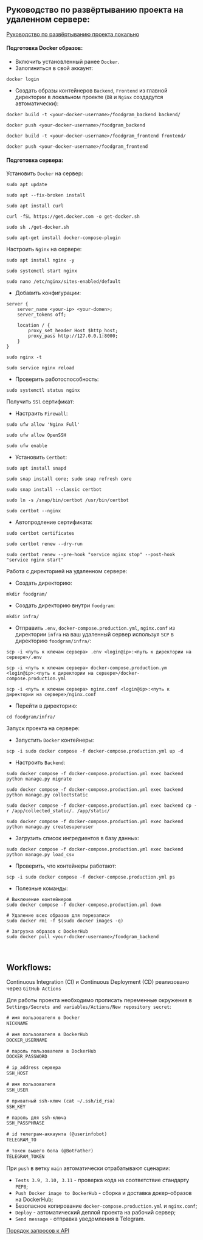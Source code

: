## Руководство по развёртыванию проекта на удаленном сервере:

[Руководство по развёртыванию проекта локально](./SetUpLocal.md)

#### Подготовка Docker образов:

+ Включить установленный ранее `Docker`.
+ Залогиниться в свой аккаунт:
```shell script
docker login
```

+ Создать образы контейнеров `Backend`, `Frontend` из главной директории в локальном проекте (`DB` и `Nginx` создадутся автоматически):
```shell script
docker build -t <your-docker-username>/foodgram_backend backend/
```

```shell script
docker push <your-docker-username>/foodgram_backend
```

```shell script
docker build -t <your-docker-username>/foodgram_frontend frontend/
```

```shell script
docker push <your-docker-username>/foodgram_frontend
```

#### Подготовка сервера:
Установить `Docker` на сервер:
```shell script
sudo apt update
```

```shell script
sudo apt --fix-broken install
```

```shell script
sudo apt install curl
```

```shell script
curl -fSL https://get.docker.com -o get-docker.sh
```

```shell script
sudo sh ./get-docker.sh
```

```shell script
sudo apt-get install docker-compose-plugin
```

Настроить `Nginx` на сервере:
```shell script
sudo apt install nginx -y
```

```shell script
sudo systemctl start nginx
```

```shell script
sudo nano /etc/nginx/sites-enabled/default
```

+ Добавить конфигурации:
```
server {
    server_name <your-ip> <your-domen>;
    server_tokens off;

    location / {
        proxy_set_header Host $http_host;
        proxy_pass http://127.0.0.1:8000;
    }
}
```
```shell script
sudo nginx -t
```

```shell script
sudo service nginx reload
```

+ Проверить работоспособность:
```shell script
sudo systemctl status nginx
```

Получить `SSl` сертификат:
+ Настраить `Firewall`:
```shell script
sudo ufw allow 'Nginx Full'
```

```shell script
sudo ufw allow OpenSSH
```

```shell script
sudo ufw enable
```

+ Установить `Certbot`:
```shell script
sudo apt install snapd 
```

```shell script
sudo snap install core; sudo snap refresh core
```

```shell script
sudo snap install --classic certbot
```

```shell script
sudo ln -s /snap/bin/certbot /usr/bin/certbot 
```

```shell script
sudo certbot --nginx 
```

+ Автопродление сертификата:
```shell script
sudo certbot certificates
```

```shell script
sudo certbot renew --dry-run 
```

```shell script
sudo certbot renew --pre-hook "service nginx stop" --post-hook "service nginx start" 
```

Работа с директорией на удаленном сервере:
+ Создать директорию:
```shell script
mkdir foodgram/
```
+ Создать директорию внутри `foodgram`:
```shell script
mkdir infra/
```

+ Отправить `.env`, `docker-compose.production.yml`, `nginx.conf` из директории `infra` на ваш удаленный сервер используя `SCP` в директорию `foodgram/infra/`:
```shell script
scp -i <путь к ключам сервера> .env <login@ip>:<путь к директории на сервере>/.env
```
```shell script
scp -i <путь к ключам сервера> docker-compose.production.ym <login@ip>:<путь к директории на сервере>/docker-compose.production.yml
```
```shell script
scp -i <путь к ключам сервера> nginx.conf <login@ip>:<путь к директории на сервере>/nginx.conf
```

+ Перейти в директорию:
```shell script
cd foodgram/infra/
```
Запуск проекта на сервере:
+ Запустить `Docker` контейнеры:
```shell script
scp -i sudo docker compose -f docker-compose.production.yml up -d
```
+ Настроить `Backend`:
```shell script
sudo docker compose -f docker-compose.production.yml exec backend python manage.py migrate
```

```shell script
sudo docker compose -f docker-compose.production.yml exec backend python manage.py collectstatic
```

```shell script
sudo docker compose -f docker-compose.production.yml exec backend cp -r /app/collected_static/. /app/static/
```

```shell script
sudo docker compose -f docker-compose.production.yml exec backend python manage.py createsuperuser
```

+ Загрузить список ингредиентов в базу данных:
```shell script
sudo docker compose -f docker-compose.production.yml exec backend python manage.py load_csv
```

+ Проверить, что контейнеры работают:
```shell script
scp -i sudo docker compose -f docker-compose.production.yml ps
```

+ Полезные команды:
```shell script
# Выключение контейнеров
sudo docker compose -f docker-compose.production.yml down

# Удаление всех образов для перезаписи
sudo docker rmi -f $(sudo docker images -q)

# Загрузка образов с DockerHub
sudo docker pull <your-docker-username>/foodgram_backend
```

<br>

## Workflows:

Continuous Integration (CI) и Continuous Deployment (CD) реализовано через `GitHub Actions` 

Для работы проекта необходимо прописать переменные окружения в `Settings/Secrets and variables/Actions/New repository secret`:

```txt
# имя пользователя в Docker
NICKNAME

# имя пользователя в DockerHub
DOCKER_USERNAME    

# пароль пользователя в DockerHub
DOCKER_PASSWORD    

# ip_address сервера
SSH_HOST      

# имя пользователя                     
SSH_USER    

# приватный ssh-ключ (cat ~/.ssh/id_rsa)
SSH_KEY    

# пароль для ssh-ключа            
SSH_PASSPHRASE                   

# id телеграм-аккаунта (@userinfobot)
TELEGRAM_TO      

# токен вышего бота (@BotFather)
TELEGRAM_TOKEN                 
```

При `push` в ветку `main` автоматически отрабатывают сценарии:

+ `Tests 3.9, 3.10, 3.11` - проверка кода на соответствие стандарту `PEP8`;
+ `Push Docker image to DockerHub` - сборка и доставка докер-образов на DockerHub;
+ Безопасное копирование `docker-compose.production.yml` и `nginx.conf`;
+ `Deploy` - автоматический деплой проекта на рабочий сервер;
+ `Send message` - отправка уведомления в Telegram.

[Порядок запросов к API](./SetUpAPI.md)
